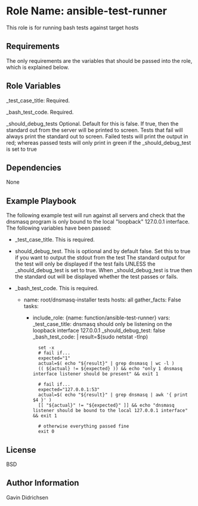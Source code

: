 Role Name: ansible-test-runner
=========

This role is for running bash tests against target hosts

Requirements
------------

The only requirements are the variables that should be passed into the role, which is explained below.

Role Variables
--------------

_test_case_title:
    Required.

_bash_test_code.
    Required.

_should_debug_tests
    Optional.  Default for this is false.  If true, then the standard out from the server will be printed to screen.
    Tests that fail will always print the standard out to screen.  Failed tests will print the output in red; whereas
    passed tests will only print in green if the _should_debug_test is set to true

Dependencies
------------

None

Example Playbook
----------------

The following example test will run against all servers and check that the dnsmasq program is only bound to the local
"loopback" 127.0.0.1 interface.  The following variables have been passed:
* _test_case_title.  This is required.
* should_debug_test.  This is optional and by default false.  Set this to true if you want to output the stdout from the test
The standard output for the test will only be displayed if the test fails UNLESS the _should_debug_test is set to true.
When _should_debug_test is true then the standard out will be displayed whether the test passes or fails.
* _bash_test_code. This is required.

    - name: root/dnsmasq-installer tests
      hosts: all
      gather_facts: False
      tasks:
        - include_role: {name: function/ansible-test-runner}
          vars:
            _test_case_title: dnsmasq should only be listening on the loopback interface 127.0.0.1
            _should_debug_test: false
            _bash_test_code: |
                result=$(sudo netstat -tlnp)

                set -x
                # fail if...
                expected="1"
                actual=$( echo "${result}" | grep dnsmasq | wc -l )
                (( ${actual} != ${expected} )) && echo "only 1 dnsmasq interface listener should be present" && exit 1

                # fail if...
                expected="127.0.0.1:53"
                actual=$( echo "${result}" | grep dnsmasq | awk '{ print $4 }' )
                [[ "${actual}" != "${expected}" ]] && echo "dnsmasq listener should be bound to the local 127.0.0.1 interface" && exit 1

                # otherwise everything passed fine
                exit 0


License
-------

BSD

Author Information
------------------

Gavin Didrichsen
